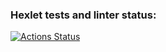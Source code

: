 ### Hexlet tests and linter status:
[![Actions Status](https://github.com/imollyJ/devops-for-programmers-project-77/actions/workflows/hexlet-check.yml/badge.svg)](https://github.com/imollyJ/devops-for-programmers-project-77/actions)